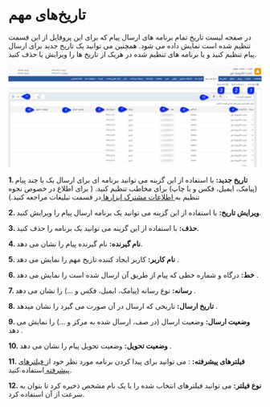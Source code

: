 #  تاریخ‌های مهم 

در صفحه لیست تاریخ تمام برنامه های ارسال پیام که برای این پروفایل از این قسمت تنظیم شده است نمایش داده می شود. همچنین می توانید یک تاریخ جدید برای ارسال پیام تنظیم کنید و یا برنامه های تنظیم شده در هریک از تاریخ ها را ویرایش یا حذف کنید.

![](NotificationDate.jpg)


**1. تاریخ جدید:** با استفاده از این گزینه می توانید برنامه ای برای ارسال یک یا چند پیام (پیامک، ایمیل، فکس و یا چاپ) برای مخاطب تنظیم کنید. ( برای اطلاع در خصوص نحوه تنظیم به[ اطلاعات مشترک ابزارها ](https://github.com/1stco/PayamGostarDocs/blob/master/Help/Marketing/moshtarak-abzar/moshtarak-abzar.md)در قسمت تبلیغات مراجعه کنید.)

**2. ویرایش تاریخ:**  با استفاده از این گزینه می توانید یک برنامه ارسال پیام را ویرایش کنید.

**3. حذف:** با استفاده از این گزینه می توانید یک برنامه را حذف کنید.

**4. نام گیرنده:** نام گیرنده پیام را نشان می دهد.

**5. نام کاربر:** کاربر ایجاد کننده تاریخ مهم را نمایش می دهد .

**6. خط:** درگاه و شماره خطی که پیام از طریق آن ارسال شده است را نمایش می دهد .

**7. رسانه:** نوع رسانه (پیامک، ایمیل، فکس و ...) را نشان می دهد .

**8. تاریخ ارسال:** تاریخی که ارسال در آن صورت می گیرد را نشان میدهد .

**9. وضعیت ارسال:** وضعیت ارسال (در صف، ارسال شده به مرکز و ...) را نمایش می دهد .

**10. وضعیت تحویل:** وضعیت تحویل پیام را نشان می دهد .

**11. فیلترهای پیشرفته:** : می توانید برای پیدا کردن برنامه مورد نظر خود از[ فیلترهای پیشرفته ](https://github.com/1stco/PayamGostarDocs/blob/master/Help/Customer-relationship-management/Advanced-filter/Advanced-filter.md)استفاده کنید.

**12. نوع فیلتر:** می توانید فیلترهای انتخاب شده را با یک نام مشخص ذخیره کرد تا بتوان به سرعت از آن استفاده کرد.
